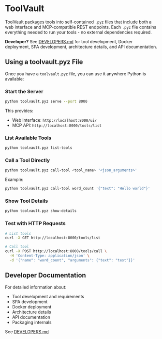 # ToolVault

ToolVault packages tools into self-contained `.pyz` files that include both a web interface and MCP-compatible REST endpoints. Each `.pyz` file contains everything needed to run your tools - no external dependencies required.

**Developer?** See [DEVELOPERS.md](DEVELOPERS.md) for tool development, Docker deployment, SPA development, architecture details, and API documentation.

## Using a toolvault.pyz File

Once you have a `toolvault.pyz` file, you can use it anywhere Python is available:

### Start the Server

```bash
python toolvault.pyz serve --port 8000
```

This provides:
- Web interface: `http://localhost:8000/ui/`
- MCP API: `http://localhost:8000/tools/list`

### List Available Tools

```bash
python toolvault.pyz list-tools
```

### Call a Tool Directly

```bash
python toolvault.pyz call-tool <tool_name> '<json_arguments>'
```

Example:
```bash
python toolvault.pyz call-tool word_count '{"text": "Hello world"}'
```

### Show Tool Details

```bash
python toolvault.pyz show-details
```

### Test with HTTP Requests

```bash
# List tools
curl -X GET http://localhost:8000/tools/list

# Call tool
curl -X POST http://localhost:8000/tools/call \
  -H 'Content-Type: application/json' \
  -d '{"name": "word_count", "arguments": {"text": "test"}}'
```

## Developer Documentation

For detailed information about:
- Tool development and requirements
- SPA development
- Docker deployment
- Architecture details
- API documentation
- Packaging internals

See [DEVELOPERS.md](DEVELOPERS.md)